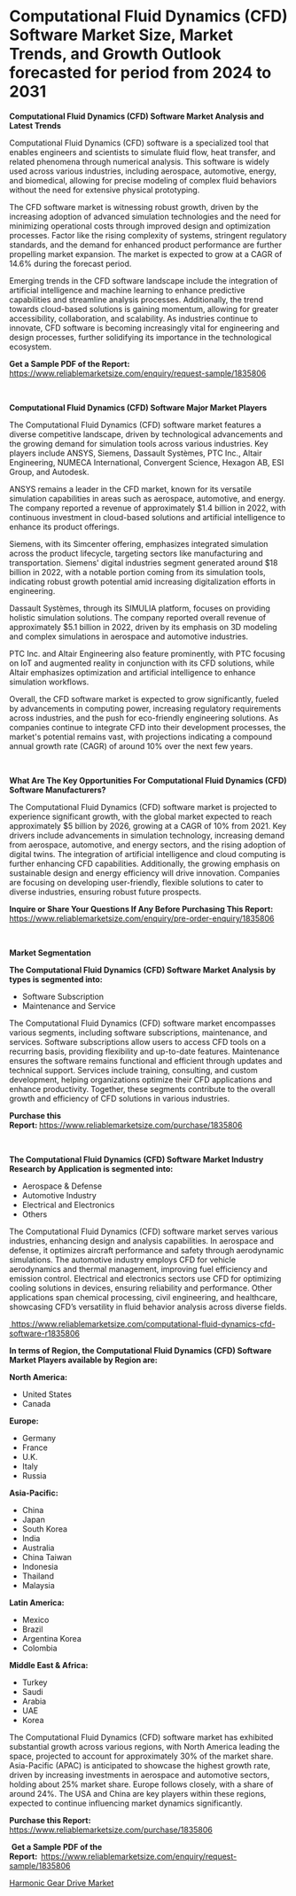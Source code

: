 <p><h1>Computational Fluid Dynamics (CFD) Software Market Size, Market Trends, and Growth Outlook forecasted for period from 2024 to 2031</h1></p><p><strong>Computational Fluid Dynamics (CFD) Software Market Analysis and Latest Trends</strong></p>
<p><p>Computational Fluid Dynamics (CFD) software is a specialized tool that enables engineers and scientists to simulate fluid flow, heat transfer, and related phenomena through numerical analysis. This software is widely used across various industries, including aerospace, automotive, energy, and biomedical, allowing for precise modeling of complex fluid behaviors without the need for extensive physical prototyping.</p><p>The CFD software market is witnessing robust growth, driven by the increasing adoption of advanced simulation technologies and the need for minimizing operational costs through improved design and optimization processes. Factor like the rising complexity of systems, stringent regulatory standards, and the demand for enhanced product performance are further propelling market expansion. The market is expected to grow at a CAGR of 14.6% during the forecast period. </p><p>Emerging trends in the CFD software landscape include the integration of artificial intelligence and machine learning to enhance predictive capabilities and streamline analysis processes. Additionally, the trend towards cloud-based solutions is gaining momentum, allowing for greater accessibility, collaboration, and scalability. As industries continue to innovate, CFD software is becoming increasingly vital for engineering and design processes, further solidifying its importance in the technological ecosystem.</p></p>
<p><strong>Get a Sample PDF of the Report:&nbsp;</strong> <a href="https://www.reliablemarketsize.com/enquiry/request-sample/1835806?utm_campaign=1903&utm_medium=2&utm_source=Github&utm_content=ia&utm_term=31122024&utm_id=computational-fluid-dynamics-cfd-software">https://www.reliablemarketsize.com/enquiry/request-sample/1835806</a></p>
<p>&nbsp;</p>
<p><strong>Computational Fluid Dynamics (CFD) Software Major Market Players</strong></p>
<p><p>The Computational Fluid Dynamics (CFD) software market features a diverse competitive landscape, driven by technological advancements and the growing demand for simulation tools across various industries. Key players include ANSYS, Siemens, Dassault Systèmes, PTC Inc., Altair Engineering, NUMECA International, Convergent Science, Hexagon AB, ESI Group, and Autodesk.</p><p>ANSYS remains a leader in the CFD market, known for its versatile simulation capabilities in areas such as aerospace, automotive, and energy. The company reported a revenue of approximately $1.4 billion in 2022, with continuous investment in cloud-based solutions and artificial intelligence to enhance its product offerings.</p><p>Siemens, with its Simcenter offering, emphasizes integrated simulation across the product lifecycle, targeting sectors like manufacturing and transportation. Siemens' digital industries segment generated around $18 billion in 2022, with a notable portion coming from its simulation tools, indicating robust growth potential amid increasing digitalization efforts in engineering.</p><p>Dassault Systèmes, through its SIMULIA platform, focuses on providing holistic simulation solutions. The company reported overall revenue of approximately $5.1 billion in 2022, driven by its emphasis on 3D modeling and complex simulations in aerospace and automotive industries.</p><p>PTC Inc. and Altair Engineering also feature prominently, with PTC focusing on IoT and augmented reality in conjunction with its CFD solutions, while Altair emphasizes optimization and artificial intelligence to enhance simulation workflows.</p><p>Overall, the CFD software market is expected to grow significantly, fueled by advancements in computing power, increasing regulatory requirements across industries, and the push for eco-friendly engineering solutions. As companies continue to integrate CFD into their development processes, the market's potential remains vast, with projections indicating a compound annual growth rate (CAGR) of around 10% over the next few years.</p></p>
<p>&nbsp;</p>
<p><strong>What Are The Key Opportunities For Computational Fluid Dynamics (CFD) Software Manufacturers?</strong></p>
<p><p>The Computational Fluid Dynamics (CFD) software market is projected to experience significant growth, with the global market expected to reach approximately $5 billion by 2026, growing at a CAGR of 10% from 2021. Key drivers include advancements in simulation technology, increasing demand from aerospace, automotive, and energy sectors, and the rising adoption of digital twins. The integration of artificial intelligence and cloud computing is further enhancing CFD capabilities. Additionally, the growing emphasis on sustainable design and energy efficiency will drive innovation. Companies are focusing on developing user-friendly, flexible solutions to cater to diverse industries, ensuring robust future prospects.</p></p>
<p><strong>Inquire or Share Your Questions If Any Before Purchasing This Report:</strong> <a href="https://www.reliablemarketsize.com/enquiry/pre-order-enquiry/1835806?utm_campaign=1903&utm_medium=2&utm_source=Github&utm_content=ia&utm_term=31122024&utm_id=computational-fluid-dynamics-cfd-software">https://www.reliablemarketsize.com/enquiry/pre-order-enquiry/1835806</a></p>
<p>&nbsp;</p>
<p><strong>Market Segmentation</strong></p>
<p><strong>The Computational Fluid Dynamics (CFD) Software Market Analysis by types is segmented into:</strong></p>
<p><ul><li>Software Subscription</li><li>Maintenance and Service</li></ul></p>
<p><p>The Computational Fluid Dynamics (CFD) software market encompasses various segments, including software subscriptions, maintenance, and services. Software subscriptions allow users to access CFD tools on a recurring basis, providing flexibility and up-to-date features. Maintenance ensures the software remains functional and efficient through updates and technical support. Services include training, consulting, and custom development, helping organizations optimize their CFD applications and enhance productivity. Together, these segments contribute to the overall growth and efficiency of CFD solutions in various industries.</p></p>
<p><strong>Purchase this Report:&nbsp;</strong><a href="https://www.reliablemarketsize.com/purchase/1835806?utm_campaign=1903&utm_medium=2&utm_source=Github&utm_content=ia&utm_term=31122024&utm_id=computational-fluid-dynamics-cfd-software">https://www.reliablemarketsize.com/purchase/1835806</a></p>
<p>&nbsp;</p>
<p><strong>The Computational Fluid Dynamics (CFD) Software Market Industry Research by Application is segmented into:</strong></p>
<p><ul><li>Aerospace & Defense</li><li>Automotive Industry</li><li>Electrical and Electronics</li><li>Others</li></ul></p>
<p><p>The Computational Fluid Dynamics (CFD) software market serves various industries, enhancing design and analysis capabilities. In aerospace and defense, it optimizes aircraft performance and safety through aerodynamic simulations. The automotive industry employs CFD for vehicle aerodynamics and thermal management, improving fuel efficiency and emission control. Electrical and electronics sectors use CFD for optimizing cooling solutions in devices, ensuring reliability and performance. Other applications span chemical processing, civil engineering, and healthcare, showcasing CFD’s versatility in fluid behavior analysis across diverse fields.</p></p>
<p><a href="https://www.reliablemarketsize.com/computational-fluid-dynamics-cfd-software-r1835806?utm_campaign=1903&utm_medium=2&utm_source=Github&utm_content=ia&utm_term=31122024&utm_id=computational-fluid-dynamics-cfd-software">&nbsp;https://www.reliablemarketsize.com/computational-fluid-dynamics-cfd-software-r1835806</a></p>
<p><strong>In terms of Region, the Computational Fluid Dynamics (CFD) Software Market Players available by Region are:</strong></p>
<p>
    <p> <strong> North America: </strong>
        <ul>
            <li>United States</li>
            <li>Canada</li>
        </ul>
        </p> 
    <p> <strong> Europe: </strong>
        <ul>
            <li>Germany</li>
            <li>France</li>
            <li>U.K.</li>
            <li>Italy</li>
            <li>Russia</li>
        </ul>
        </p> 
    <p> <strong> Asia-Pacific: </strong>
        <ul>
            <li>China</li>
            <li>Japan</li>
            <li>South Korea</li>
            <li>India</li>
            <li>Australia</li>
            <li>China Taiwan</li>
            <li>Indonesia</li>
            <li>Thailand</li>
            <li>Malaysia</li>
        </ul>
        </p> 
    <p> <strong> Latin America: </strong>
        <ul>
            <li>Mexico</li>
            <li>Brazil</li>
            <li>Argentina Korea</li>
            <li>Colombia</li>
        </ul>
        </p> 
    <p> <strong> Middle East & Africa: </strong>
        <ul>
            <li>Turkey</li>
            <li>Saudi</li>
            <li>Arabia</li>
            <li>UAE</li>
            <li>Korea</li>
        </ul>
    </p>
    </p>
<p><p>The Computational Fluid Dynamics (CFD) software market has exhibited substantial growth across various regions, with North America leading the space, projected to account for approximately 30% of the market share. Asia-Pacific (APAC) is anticipated to showcase the highest growth rate, driven by increasing investments in aerospace and automotive sectors, holding about 25% market share. Europe follows closely, with a share of around 24%. The USA and China are key players within these regions, expected to continue influencing market dynamics significantly.</p></p>
<p><strong>Purchase this Report: </strong><a href="https://www.reliablemarketsize.com/purchase/1835806?utm_campaign=1903&utm_medium=2&utm_source=Github&utm_content=ia&utm_term=31122024&utm_id=computational-fluid-dynamics-cfd-software">https://www.reliablemarketsize.com/purchase/1835806</a></p>
<p>&nbsp;<strong>Get a Sample PDF of the Report:&nbsp;&nbsp;</strong><a href="https://www.reliablemarketsize.com/enquiry/request-sample/1835806?utm_campaign=1903&utm_medium=2&utm_source=Github&utm_content=ia&utm_term=31122024&utm_id=computational-fluid-dynamics-cfd-software">https://www.reliablemarketsize.com/enquiry/request-sample/1835806</a></p>
<p><strong></strong></p>
<p><p><a href="https://github.com/ashepherd82/Market-Research-Report-List-6/blob/main/harmonic-gear-drive-market.md?utm_campaign=1903&utm_medium=2&utm_source=Github&utm_content=ia&utm_term=31122024&utm_id=computational-fluid-dynamics-cfd-software">Harmonic Gear Drive Market</a></p></p>